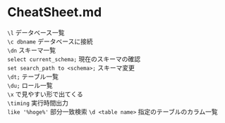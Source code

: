 # CheatSheet.md
`\l` データベース一覧  
`\c dbname` データベースに接続  
`\dn` スキーマ一覧  
`select current_schema;` 現在のスキーマの確認  
`set search_path to <schema>;` スキーマ変更  
`\dt;` テーブル一覧  
`\du;` ロール一覧  
`\x` で見やすい形で出てくる  
`\timing` 実行時間出力  
`like '%hoge%'` 部分一致検索
`\d <table name>` 指定のテーブルのカラム一覧  
